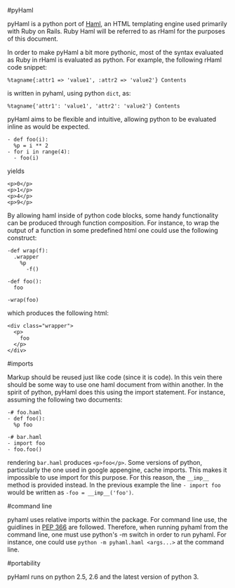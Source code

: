 #pyHaml

pyHaml is a python port of [Haml](http://haml.hamptoncatlin.com), an HTML templating engine used primarily with Ruby on Rails.  Ruby Haml will be referred to as rHaml for the purposes of this document.

In order to make pyHaml a bit more pythonic, most of the syntax evaluated as Ruby in rHaml is evaluated as python.  For example, the following rHaml code snippet:

    %tagname{:attr1 => 'value1', :attr2 => 'value2'} Contents

is written in pyhaml, using python `dict`, as:

    %tagname{'attr1': 'value1', 'attr2': 'value2'} Contents

pyHaml aims to be flexible and intuitive, allowing python to be evaluated inline as would be expected.

    - def foo(i):
      %p = i ** 2
    - for i in range(4):
      - foo(i)

yields

    <p>0</p>
    <p>1</p>
    <p>4</p>
    <p>9</p>

By allowing haml inside of python code blocks, some handy functionality can be produced through function composition.  For instance, to wrap the output of a function in some predefined html one could use the following construct:

    -def wrap(f):
      .wrapper
        %p
          -f()
    
    -def foo():
      foo
    
    -wrap(foo)

which produces the following html:

    <div class="wrapper">
      <p>
        foo
      </p>
    </div>

#imports

Markup should be reused just like code (since it is code).  In this vein there should be some way to use one haml document from within another.  In the spirit of python, pyHaml does this using the import statement.  For instance, assuming the following two documents:

    -# foo.haml
    - def foo():
      %p foo

    -# bar.haml
    - import foo
    - foo.foo()

rendering `bar.haml` produces `<p>foo</p>`.  Some versions of python, particularly the one used in google appengine, cache imports.  This makes it impossible to use import for this purpose.  For this reason, the `__imp__` method is provided instead.  In the previous example the line `- import foo` would be written as `-foo = __imp__('foo')`.

#command line

pyhaml uses relative imports within the package.  For command line use, the guidlines in [PEP 366](http://www.python.org/dev/peps/pep-0366/) are followed.  Therefore, when running pyhaml from the command line, one must use python's -m switch in order to run pyhaml.  For instance, one could use `python -m pyhaml.haml <args...>` at the command line.

#portability

pyHaml runs on python 2.5, 2.6 and the latest version of python 3.
